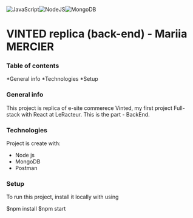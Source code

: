 
![JavaScript](https://img.shields.io/badge/javascript-%23323330.svg?style=for-the-badge&logo=javascript&logoColor=%23F7DF1E)![NodeJS](https://img.shields.io/badge/node.js-6DA55F?style=for-the-badge&logo=node.js&logoColor=white)![MongoDB](https://img.shields.io/badge/MongoDB-%234ea94b.svg?style=for-the-badge&logo=mongodb&logoColor=white)


# VINTED replica (back-end) - Mariia MERCIER

### Table of contents

*General info
*Technologies
*Setup

### General info

This project is replica of e-site commerece Vinted, my first project Full-stack with React at LeRacteur. This is the part - BackEnd.

### Technologies

Project is create with:

* Node js
* MongoDB 
* Postman

### Setup

To run this project, install it locally with using

$npm install
$npm start

